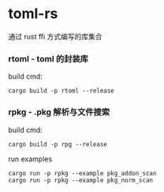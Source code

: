 # toml-rs
通过 rust ffi 方式编写的库集合

### rtoml - toml 的封装库
build cmd:
```
cargo build -p rtoml --release
```

### rpkg - .pkg 解析与文件搜索
build cmd:
```
cargo build -p rpg --release
```
run examples
```
cargo run -p rpkg --example pkg_addon_scan
cargo run -p rpkg --example pkg_norm_scan
```